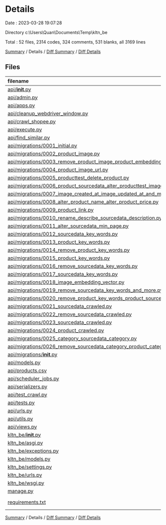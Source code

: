 # Details

Date : 2023-03-28 19:07:28

Directory c:\\Users\\Quan\\Documents\\Temp\\kltn_be

Total : 52 files,  2314 codes, 324 comments, 531 blanks, all 3169 lines

[Summary](results.md) / Details / [Diff Summary](diff.md) / [Diff Details](diff-details.md)

## Files
| filename | language | code | comment | blank | total |
| :--- | :--- | ---: | ---: | ---: | ---: |
| [api/__init__.py](/api/__init__.py) | Python | 0 | 1 | 0 | 1 |
| [api/admin.py](/api/admin.py) | Python | 1 | 1 | 2 | 4 |
| [api/apps.py](/api/apps.py) | Python | 13 | 3 | 3 | 19 |
| [api/cleanup_webdriver_window.py](/api/cleanup_webdriver_window.py) | Python | 9 | 0 | 4 | 13 |
| [api/crawl_shopee.py](/api/crawl_shopee.py) | Python | 320 | 63 | 69 | 452 |
| [api/execute.py](/api/execute.py) | Python | 6 | 1 | 2 | 9 |
| [api/find_similar.py](/api/find_similar.py) | Python | 26 | 3 | 11 | 40 |
| [api/migrations/0001_initial.py](/api/migrations/0001_initial.py) | Python | 32 | 1 | 7 | 40 |
| [api/migrations/0002_product_image.py](/api/migrations/0002_product_image.py) | Python | 19 | 1 | 6 | 26 |
| [api/migrations/0003_remove_product_image_product_embedding_vector_and_more.py](/api/migrations/0003_remove_product_image_product_embedding_vector_and_more.py) | Python | 27 | 1 | 6 | 34 |
| [api/migrations/0004_product_image_url.py](/api/migrations/0004_product_image_url.py) | Python | 12 | 1 | 6 | 19 |
| [api/migrations/0005_producttest_delete_product.py](/api/migrations/0005_producttest_delete_product.py) | Python | 40 | 1 | 6 | 47 |
| [api/migrations/0006_product_sourcedata_alter_producttest_image_path_and_more.py](/api/migrations/0006_product_sourcedata_alter_producttest_image_path_and_more.py) | Python | 85 | 1 | 6 | 92 |
| [api/migrations/0007_image_created_at_image_updated_at_and_more.py](/api/migrations/0007_image_created_at_image_updated_at_and_more.py) | Python | 37 | 1 | 6 | 44 |
| [api/migrations/0008_alter_product_name_alter_product_price.py](/api/migrations/0008_alter_product_name_alter_product_price.py) | Python | 17 | 1 | 6 | 24 |
| [api/migrations/0009_product_link.py](/api/migrations/0009_product_link.py) | Python | 12 | 1 | 6 | 19 |
| [api/migrations/0010_rename_describe_sourcedata_description.py](/api/migrations/0010_rename_describe_sourcedata_description.py) | Python | 12 | 1 | 6 | 19 |
| [api/migrations/0011_alter_sourcedata_min_page.py](/api/migrations/0011_alter_sourcedata_min_page.py) | Python | 12 | 1 | 6 | 19 |
| [api/migrations/0012_sourcedata_key_words.py](/api/migrations/0012_sourcedata_key_words.py) | Python | 13 | 1 | 6 | 20 |
| [api/migrations/0013_product_key_words.py](/api/migrations/0013_product_key_words.py) | Python | 13 | 1 | 6 | 20 |
| [api/migrations/0014_remove_product_key_words.py](/api/migrations/0014_remove_product_key_words.py) | Python | 11 | 1 | 6 | 18 |
| [api/migrations/0015_product_key_words.py](/api/migrations/0015_product_key_words.py) | Python | 13 | 1 | 6 | 20 |
| [api/migrations/0016_remove_sourcedata_key_words.py](/api/migrations/0016_remove_sourcedata_key_words.py) | Python | 11 | 1 | 6 | 18 |
| [api/migrations/0017_sourcedata_key_words.py](/api/migrations/0017_sourcedata_key_words.py) | Python | 13 | 1 | 6 | 20 |
| [api/migrations/0018_image_embedding_vector.py](/api/migrations/0018_image_embedding_vector.py) | Python | 13 | 1 | 6 | 20 |
| [api/migrations/0019_remove_sourcedata_key_words_and_more.py](/api/migrations/0019_remove_sourcedata_key_words_and_more.py) | Python | 23 | 1 | 6 | 30 |
| [api/migrations/0020_remove_product_key_words_product_source_description.py](/api/migrations/0020_remove_product_key_words_product_source_description.py) | Python | 16 | 1 | 6 | 23 |
| [api/migrations/0021_sourcedata_crawled.py](/api/migrations/0021_sourcedata_crawled.py) | Python | 12 | 1 | 6 | 19 |
| [api/migrations/0022_remove_sourcedata_crawled.py](/api/migrations/0022_remove_sourcedata_crawled.py) | Python | 11 | 1 | 6 | 18 |
| [api/migrations/0023_sourcedata_crawled.py](/api/migrations/0023_sourcedata_crawled.py) | Python | 12 | 1 | 6 | 19 |
| [api/migrations/0024_product_crawled.py](/api/migrations/0024_product_crawled.py) | Python | 12 | 1 | 6 | 19 |
| [api/migrations/0025_category_sourcedata_category.py](/api/migrations/0025_category_sourcedata_category.py) | Python | 33 | 1 | 6 | 40 |
| [api/migrations/0026_remove_sourcedata_category_product_category.py](/api/migrations/0026_remove_sourcedata_category_product_category.py) | Python | 22 | 1 | 6 | 29 |
| [api/migrations/__init__.py](/api/migrations/__init__.py) | Python | 0 | 0 | 1 | 1 |
| [api/models.py](/api/models.py) | Python | 54 | 9 | 18 | 81 |
| [api/products.csv](/api/products.csv) | CSV | 81 | 0 | 1 | 82 |
| [api/scheduler_jobs.py](/api/scheduler_jobs.py) | Python | 12 | 0 | 1 | 13 |
| [api/serializers.py](/api/serializers.py) | Python | 44 | 8 | 14 | 66 |
| [api/test_crawl.py](/api/test_crawl.py) | Python | 93 | 65 | 23 | 181 |
| [api/tests.py](/api/tests.py) | Python | 31 | 1 | 7 | 39 |
| [api/urls.py](/api/urls.py) | Python | 10 | 1 | 4 | 15 |
| [api/utils.py](/api/utils.py) | Python | 341 | 35 | 93 | 469 |
| [api/views.py](/api/views.py) | Python | 237 | 26 | 55 | 318 |
| [kltn_be/__init__.py](/kltn_be/__init__.py) | Python | 0 | 0 | 1 | 1 |
| [kltn_be/asgi.py](/kltn_be/asgi.py) | Python | 4 | 8 | 5 | 17 |
| [kltn_be/exceptions.py](/kltn_be/exceptions.py) | Python | 37 | 0 | 3 | 40 |
| [kltn_be/models.py](/kltn_be/models.py) | Python | 11 | 12 | 8 | 31 |
| [kltn_be/settings.py](/kltn_be/settings.py) | Python | 87 | 35 | 37 | 159 |
| [kltn_be/urls.py](/kltn_be/urls.py) | Python | 6 | 15 | 2 | 23 |
| [kltn_be/wsgi.py](/kltn_be/wsgi.py) | Python | 4 | 8 | 5 | 17 |
| [manage.py](/manage.py) | Python | 15 | 3 | 5 | 23 |
| [requirements.txt](/requirements.txt) | pip requirements | 339 | 0 | 0 | 339 |

[Summary](results.md) / Details / [Diff Summary](diff.md) / [Diff Details](diff-details.md)